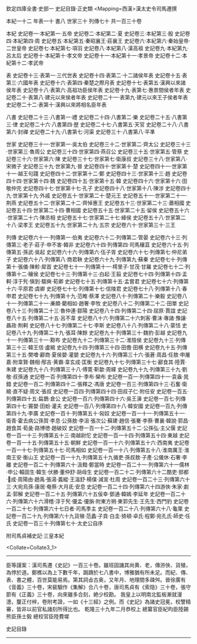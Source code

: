 欽定四庫全書·史部一
史記目錄·正史類
<Mapping=西漢>漢</Mapping>太史令司馬遷撰

本紀一十二
年表一十
書八
世家三十
列傳七十
共一百三十卷

本紀
史記卷一·本紀第一·五帝
史記卷二·本紀第二·夏
史記卷三·本紀第三·殷
史記卷四·本紀第四·周
史記卷五·本紀第五·秦昭襄王·莊襄王
史記卷六·本紀第六·秦始皇帝·二世皇帝
史記卷七·本紀第七·項羽
史記卷八·本紀第八·漢高祖
史記卷九·本紀第九·呂太后
史記卷十·本紀第十·孝文帝
史記卷十一·本紀第十一·孝景帝
史記卷十二·本紀第十二·孝武帝

表
史記卷十三·表第一·三代世表
史記卷十四·表第二·十二諸侯年表
史記卷十五·表第三·六國年表
史記卷十六·表第四·秦楚之際月表
史記卷十七·表第五·漢興以來諸侯年表
史記卷十八·表第六·高祖功臣侯年表
史記卷十九·表第七·惠景間侯者年表
史記卷二十·表第八·建元以來侯者年表
史記卷二十一·表第九·建元以來王子侯者年表
史記卷二十二·表第十·漢興以來將相名臣年表

八書
史記卷二十三·八書第一·禮
史記卷二十四·八書第二·樂
史記卷二十五·八書第三·律
史記卷二十六·八書第四·歴
史記卷二十七·八書第五·天官
史記卷二十八·八書第六·封禪
史記卷二十九·八書第七·河渠
史記卷三十·八書第八·平凖

世家
史記卷三十一·世家第一·吳太伯
史記卷三十二·世家第二·齊太公
史記卷三十三·世家第三·魯周公
史記卷三十四·世家第四·燕召公
史記卷三十五·世家第五·管蔡
史記卷三十六·世家第六·陳
史記卷三十七·世家第七·衛康叔
史記卷三十八·世家第八·宋微子
史記卷三十九·世家第九·晉
史記卷四十·世家第十·楚
史記卷四十一·世家第十一·越王句踐
史記卷四十二·世家第十二·鄭
史記卷四十三·世家第十三·趙
史記卷四十四·世家第十四·魏
史記卷四十五·世家第十五·韓
史記卷四十六·世家第十六·田敬仲完
史記卷四十七·世家第十七·孔子
史記卷四十八·世家第十八·陳涉
史記卷四十九·世家第十九·外戚
史記卷五十·世家第二十·楚元王
史記卷五十一·世家第二十一·荆燕
史記卷五十二·世家第二十二·齊悼惠王
史記卷五十三·世家第二十三·蕭相國
史記卷五十四·世家第二十四·曹相國
史記卷五十五·世家第二十五·留侯
史記卷五十六·世家第二十六·陳丞相
史記卷五十七·世家第二十七·絳侯
史記卷五十八·世家第二十八·梁孝王
史記卷五十九·世家第二十九·五宗
史記卷六十·世家第三十·三王

列傳
史記卷六十一·列傳第一·伯夷
史記卷六十二·列傳第二·管晏
史記卷六十三·列傳第三·老子·莊子·申不害·韓非
史記卷六十四·列傳第四·司馬穰苴
史記卷六十五·列傳第五·孫武·吳起
史記卷六十六·列傳第六·伍子胥
史記卷六十七·列傳第七·仲尼弟子
史記卷六十八·列傳第八·商君鞅
史記卷六十九·列傳第九·蘇秦
史記卷七十·列傳第十·張儀·陳軫·犀首
史記卷七十一·列傳第十一·樗里子·甘茂·甘羅
史記卷七十二·列傳第十二·穰侯
史記卷七十三·列傳第十三·白起·王翦
史記卷七十四·列傳第十四·孟軻·淳于髠·愼到·騶奭·荀卿
史記卷七十五·列傳第十五·孟嘗君
史記卷七十六·列傳第十六·平原君·虞卿
史記卷七十七·列傳第十七·信陵君
史記卷七十八·列傳第十八·春申君
史記卷七十九·列傳第十九·范睢·蔡澤
史記卷八十·列傳第二十·樂毅
史記卷八十一·列傳第二十一·亷頗·藺相如·趙奢·李牧
史記卷八十二·列傳第二十二·田單
史記卷八十三·列傳第二十三·魯仲連·鄒陽
史記卷八十四·列傳第二十四·屈原·賈誼
史記卷八十五·列傳第二十五·呂不韋
史記卷八十六·列傳第二十六刺客·曹沫·專諸·豫讓·聶政·荆軻
史記卷八十七·列傳第二十七·李斯
史記卷八十八·列傳第二十八·蒙恬
史記卷八十九·列傳第二十九·張耳·陳餘
史記卷九十·列傳第三十·魏豹·彭越
史記卷九十一·列傳第三十一·黥布
史記卷九十二·列傳第三十二·淮陰侯
史記卷九十三·列傳第三十三·韓王信·盧綰
史記卷九十四·列傳第三十四·田儋·田横
史記卷九十五·列傳第三十五·樊噲·酈商·夏侯嬰·灌嬰
史記卷九十六·列傳第三十六·張蒼·周昌·任敖·申屠嘉·附韋賢·魏相·邴吉·黄霸·韋玄成·匡衡
史記卷九十七·列傳第三十七·酈食其·陸賈·朱建
史記卷九十八·列傳第三十八·傅寛·靳歙·周緤
史記卷九十九·列傳第三十九·劉敬·叔孫通
史記卷一百·列傳第四十·季布·欒布
史記卷一百一·列傳第四十一·袁盎·晁錯
史記卷一百二·列傳第四十二·張釋之·馮唐
史記卷一百三·列傳第四十三·石奮·衛綰·直不疑·周文·張叔
史記卷一百四·列傳第四十四·田叔子仁·附任安
史記卷一百五·列傳第四十五·扁鵲·倉公
史記卷一百六·列傳第四十六·吳王濞
史記卷一百七·列傳第四十七·竇嬰·田蚡·灌夫
史記卷一百八·列傳第四十八·韓安國
史記卷一百九·列傳第四十九·李廣
史記卷一百十·列傳第五十·匈奴
史記卷一百一十一·列傳第五十一·衛青·霍去病公孫賀·李息·公孫敖·李沮·張次公·蘇建·趙信·張騫·李蔡·曹襄·韓說·郭昌·趙食其·荀彘·路博徳·趙破奴
史記卷一百一十二·列傳第五十二·公孫弘·主父偃
史記卷一百一十三·列傳第五十三·南越尉佗
史記卷一百一十四·列傳第五十四·東越
史記卷一百一十五·列傳第五十五·朝鮮
史記卷一百一十六·列傳第五十六·西南夷
史記卷一百一十七·列傳第五十七·司馬相如
史記卷一百一十八·列傳第五十八·淮南厲王·淮南王安·衡山王
史記卷一百一十九·列傳第五十九循吏·孫叔敖·子產·公儀休·石奢·李離
史記卷一百二十·列傳第六十·汲黯·鄭當時
史記卷一百二十一·列傳第六十一儒林·申公·轅固生·韓生·伏勝·董仲舒·胡母生
史記卷一百二十二·列傳第六十二酷吏·郅都·成·周陽由·趙禹·張湯·義縱·王溫舒·楊僕·減宣·杜周
史記卷一百二十三·列傳第六十三·大宛烏孫·康居·奄蔡·大月氐·安息
史記卷一百二十四·列傳第六十四游俠·朱家·劇孟·郭解
史記卷一百二十五·列傳第六十五佞幸·鄧通·韓嫣·李延年
史記卷一百二十六·列傳第六十六滑稽·淳于髠·優孟·優旃·附東方朔·東郭先生·王先生·西門豹
史記卷一百二十七·列傳第六十七日者·司馬季主
史記卷一百二十八·列傳第六十八·龜䇿
史記卷一百二十九·列傳第六十九貨殖·范蠡·子貢·白圭·猗頓·卓氏·程鄭·宛孔氏·師史·任氏
史記卷一百三十·列傳第七十·太史公自序

附司馬貞補史記·三皇本紀

<Collate=Collate3_1>

-----------------------------------

臣等謹案：漢司馬遷《史記》一百三十卷。雖班固譏其尚黄、老，傳㳺俠、貨殖，為悖於道。鄭樵以為上下數千年，跼蹐於七八書中，博雅猶有所未足。而紀、傳、表、書之體，百世莫能易焉。第其詞㫖古奥，又年月、地理間多疎舛。晉徐廣有《音義》三十卷，宋裴駰作《集解》合八十卷，唐司馬貞有《索隐》三十卷，張守節有《正義》三十卷，向來雖多合刻，絶少校勘。
我皇上以明南北監板漸就漫漶，釐正付梓，卷附考證，一如《十三經》之例。而《史記》為諸史冠冕，校讐精審，皆非以前官私諸刻所得比也。
乾隆三十九年二月恭校上
總纂官臣紀昀臣陸錫熊臣孫士毅
總校官臣陸費墀

史記目錄

-----------------------------------